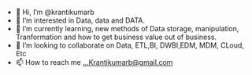 - 👋 Hi, I’m @krantikumarb
- 👀 I’m interested in Data, data and DATA.
- 🌱 I’m currently learning, new methods of Data storage, manipulation, Tranformation and how to get business value out of business.
- 💞️ I’m looking to collaborate on Data, ETL,BI, DWBI,EDM, MDM, CLoud, Etc
- 📫 How to reach me ...Krantikumarb@gmail.com

<!---
krantikumarb/krantikumarb is a ✨ special ✨ repository because its `README.md` (this file) appears on your GitHub profile.
You can click the Preview link to take a look at your changes.
--->

